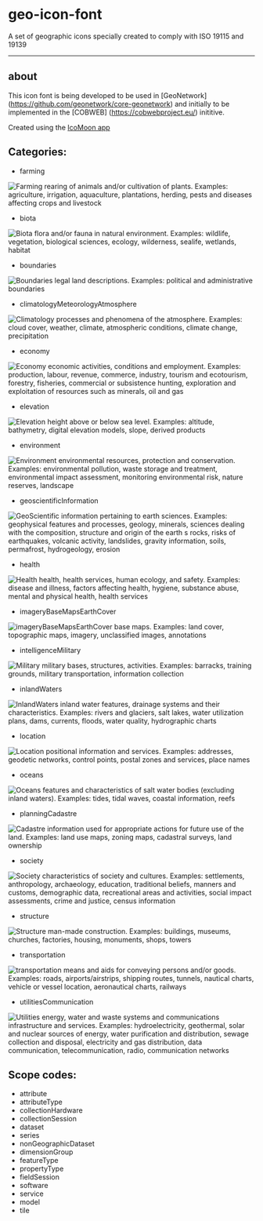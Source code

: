 # geo-icon-font
A set of geographic icons specially created to comply with ISO 19115 and 19139

---

about
-----

This icon font is being developed to be used in [GeoNetwork] (https://github.com/geonetwork/core-geonetwork) and initially to be implemented in the [COBWEB] (https://cobwebproject.eu/) inititive.

Created using the [IcoMoon app](https://icomoon.io/app)

Categories:
-----

* farming

![Farming](https://cloud.githubusercontent.com/assets/1844096/9907996/db3c0414-5c91-11e5-8a9b-0cf343720b40.png)
rearing of animals and/or cultivation of plants. Examples: agriculture, irrigation, aquaculture, plantations, herding, pests and diseases affecting crops and livestock

* biota

![Biota](https://cloud.githubusercontent.com/assets/1844096/9907969/daac6228-5c91-11e5-87ec-8b4c81c2b38c.png)
flora and/or fauna in natural environment. Examples: wildlife, vegetation, biological sciences, ecology, wilderness, sealife, wetlands, habitat

* boundaries

![Boundaries](https://cloud.githubusercontent.com/assets/1844096/9907977/dadd6c42-5c91-11e5-9ca5-2200912cf18a.png)
legal land descriptions. Examples: political and administrative boundaries

* climatologyMeteorologyAtmosphere

![Climatology](https://cloud.githubusercontent.com/assets/1844096/9907997/db3facea-5c91-11e5-984b-1c84a0e74715.png)
processes and phenomena of the atmosphere. Examples: cloud cover, weather, climate, atmospheric conditions, climate change, precipitation

* economy

![Economy](https://cloud.githubusercontent.com/assets/1844096/9907967/daa71692-5c91-11e5-877d-5ddc99eaedb5.png)
economic activities, conditions and employment. Examples: production, labour, revenue, commerce, industry, tourism and ecotourism, forestry, fisheries, commercial or subsistence hunting, exploration and exploitation of resources such as minerals, oil and gas

* elevation

![Elevation](https://cloud.githubusercontent.com/assets/1844096/9907980/dadee022-5c91-11e5-8b03-bee8e9496a38.png)
height above or below sea level. Examples: altitude, bathymetry, digital elevation models, slope, derived products

* environment

![Environment](https://cloud.githubusercontent.com/assets/1844096/9907970/daad5eda-5c91-11e5-91bc-fe60f582e523.png)
environmental resources, protection and conservation. Examples: environmental pollution, waste storage and treatment, environmental impact assessment, monitoring environmental risk, nature reserves, landscape

* geoscientificInformation

![GeoScientific](https://cloud.githubusercontent.com/assets/1844096/9907986/daf9308a-5c91-11e5-9830-2e7c5f826d54.png)
information pertaining to earth sciences. Examples: geophysical features and processes, geology, minerals, sciences dealing with the composition, structure and origin of the earth s rocks, risks of earthquakes, volcanic activity, landslides, gravity information, soils, permafrost, hydrogeology, erosion

* health

![Health](https://cloud.githubusercontent.com/assets/1844096/9907984/daf61148-5c91-11e5-9164-920a1c69923a.png)
health, health services, human ecology, and safety. Examples: disease and illness, factors affecting health, hygiene, substance abuse, mental and physical health, health services

* imageryBaseMapsEarthCover

![imageryBaseMapsEarthCover](https://cloud.githubusercontent.com/assets/1844096/9907989/db047562-5c91-11e5-933e-2cc4f2e3cd62.png)
base maps. Examples: land cover, topographic maps, imagery, unclassified images, annotations

* intelligenceMilitary

![Military](https://cloud.githubusercontent.com/assets/1844096/9907994/db2d4fdc-5c91-11e5-9fa8-821a19bf37df.png)
military bases, structures, activities. Examples: barracks, training grounds, military transportation, information collection

* inlandWaters

![InlandWaters](https://cloud.githubusercontent.com/assets/1844096/9908000/db46f8ba-5c91-11e5-9d66-cf217a6248d9.png)
inland water features, drainage systems and their characteristics. Examples: rivers and glaciers, salt lakes, water utilization plans, dams, currents, floods, water quality, hydrographic charts

* location

![Location](https://cloud.githubusercontent.com/assets/1844096/9907988/db00a73e-5c91-11e5-98a3-3949ada8eafe.png)
positional information and services. Examples: addresses, geodetic networks, control points, postal zones and services, place names

* oceans

![Oceans](https://cloud.githubusercontent.com/assets/1844096/9907995/db2ee09a-5c91-11e5-8246-912149ab0b08.png)
features and characteristics of salt water bodies (excluding inland waters). Examples: tides, tidal waves, coastal information, reefs

* planningCadastre

![Cadastre](https://cloud.githubusercontent.com/assets/1844096/9907968/daa99e12-5c91-11e5-92ae-794e00f27781.png)
information used for appropriate actions for future use of the land. Examples: land use maps, zoning maps, cadastral surveys, land ownership

* society

![Society](https://cloud.githubusercontent.com/assets/1844096/9907993/db2c3340-5c91-11e5-97cb-698ac31ec85d.png)
characteristics of society and cultures. Examples: settlements, anthropology, archaeology, education, traditional beliefs, manners and customs, demographic data, recreational areas and activities, social impact assessments, crime and justice, census information

* structure

![Structure](https://cloud.githubusercontent.com/assets/1844096/9907990/db2a47d8-5c91-11e5-9ca6-d79129754d2e.png)
man-made construction. Examples: buildings, museums, churches, factories, housing, monuments, shops, towers

* transportation

![transportation](https://cloud.githubusercontent.com/assets/1844096/9907999/db42f396-5c91-11e5-9229-6a2500fab101.png)
means and aids for conveying persons and/or goods. Examples: roads, airports/airstrips, shipping routes, tunnels, nautical charts, vehicle or vessel location, aeronautical charts, railways

* utilitiesCommunication

![Utilities](https://cloud.githubusercontent.com/assets/1844096/9907998/db400f0a-5c91-11e5-896e-d1e9e8fb8a15.png)
energy, water and waste systems and communications infrastructure and services. Examples: hydroelectricity, geothermal, solar and nuclear sources of energy, water purification and distribution, sewage collection and disposal, electricity and gas distribution, data communication, telecommunication, radio, communication networks

Scope codes:
-----

* attribute
* attributeType
* collectionHardware
* collectionSession
* dataset
* series
* nonGeographicDataset
* dimensionGroup
* featureType
* propertyType
* fieldSession
* software
* service
* model
* tile
